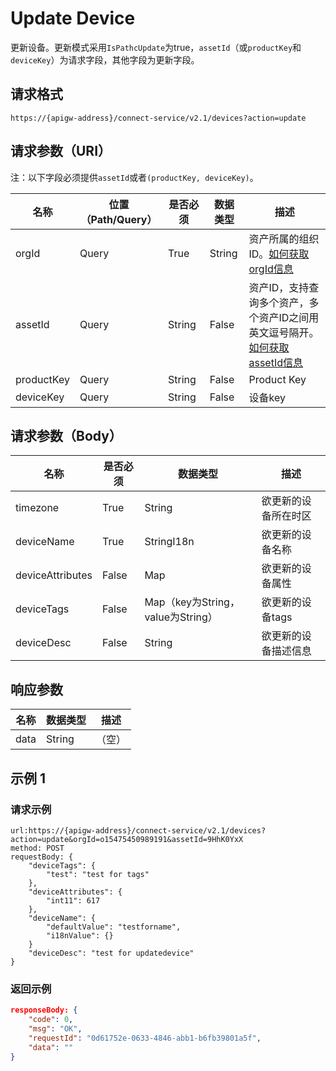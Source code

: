 # Update Device

更新设备。更新模式采用`IsPathcUpdate`为true，`assetId`（或`productKey`和`deviceKey`）为请求字段，其他字段为更新字段。

## 请求格式

```
https://{apigw-address}/connect-service/v2.1/devices?action=update
```

## 请求参数（URI）

注：以下字段必须提供`assetId`或者`(productKey, deviceKey)`。

| 名称          | 位置（Path/Query） | 是否必须 | 数据类型 | 描述      |
|---------------|------------------|----------|-----------|--------------|
| orgId         | Query            | True     | String    | 资产所属的组织ID。[如何获取orgId信息](/docs/api/zh_CN/latest/api_faqs#orgid-orgid)                |
| assetId  | Query            | String   | False         | 资产ID，支持查询多个资产，多个资产ID之间用英文逗号隔开。[如何获取assetId信息](/docs/api/zh_CN/latest/api_faqs.html#assetid-assetid) |
| productKey | Query            | String  | False          | Product Key      |
| deviceKey | Query            | String   | False         | 设备key          |


## 请求参数（Body）

| 名称          | 是否必须 | 数据类型 | 描述      |
|----------------|---------------|--------------------------|---|
|timezone | True          | String         | 欲更新的设备所在时区     |
| deviceName | True          | StringI18n | 欲更新的设备名称         |
| deviceAttributes | False         | Map       | 欲更新的设备属性         |
| deviceTags   | False         | Map（key为String，value为String）    | 欲更新的设备tags |
| deviceDesc  | False         | String    | 欲更新的设备描述信息     |




## 响应参数

| 名称 | 数据类型 | 描述         |
|-------------|-------------------|-----------------------------|
| data |    String        | （空） |





## 示例 1

### 请求示例

```
url:https://{apigw-address}/connect-service/v2.1/devices?action=update&orgId=o15475450989191&assetId=9HhK0YxX
method: POST
requestBody: {
	"deviceTags": {
		"test": "test for tags"
	},
	"deviceAttributes": {
		"int11": 617
	},
	"deviceName": {
		"defaultValue": "testforname",
		"i18nValue": {}
	}
	"deviceDesc": "test for updatedevice"
}
```

### 返回示例

```json
responseBody: {
	"code": 0,
	"msg": "OK",
	"requestId": "0d61752e-0633-4846-abb1-b6fb39801a5f",
	"data": ""
}
```

